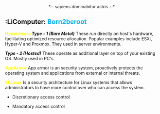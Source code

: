 <center>*.:. sapiens dominabitur astris .:.* </center>



## :LiComputer: <font color="#00b0f0">Born2beroot</font>

<font color="#ffff00"><b>Hypervisors </b></font>
***Type - 1 (Bare Metal)***
These run directly on host's hardware, facilitating optimized resource allocation. Popular examples include ESXi, Hyper-V and Proxmox. They used in server environments. 

***Type - 2 (Hosted)***
These operate as additional layer on top of your existing OS. Mostly used in PC's. 

<font color="#ffff00"><b>AppArmor</b></font>
App armor is an security system, proactively protects the operating system and applications from external or internal threats. 

<font color="#ffff00"><b>SELinux</b></font>
Is a security architecture for Linux systems that allows administrators to have more control over who can access the system. 

- Discretionary access control 

- Mandatory access control 


